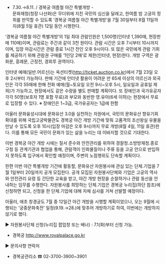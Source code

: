 - 7.30.→8.11. / 경복궁 여름철 야간 특별개방 -  
문화재청(청장 나선화)은 무더위에 지친 국민의 심신을 달래고, 한여름 밤 고궁의 정취를 만끽할 수 있도록 ‘경복궁 여름철 야간 특별개방’을 7월 30일부터 8월 11일까지(8월 5일 휴관) 12일 동안 시행한다. 

‘경복궁 여름철 야간 특별개방’의 1일 최대 관람인원은 1,500명(인터넷 1,390매, 현장판매 110매)이며, 관람료는 주간과 같이 3천 원이다. 관람 시간은 오후 7시부터 10시까지이며, 입장 마감시간은 관람 종료 1시간 전인 오후 9시이다. 또 많은 국민에게 관람 기회를 제공하기 위해 관람권 구매를 ‘1인당 2매’로 제한(인터넷, 현장)한다. 개방 구역은 광화문, 흥례문, 근정전, 경회루 권역이다. 

인터넷 예매(일반․어르신)는 옥션티켓(http://ticket.auction.co.kr)에서 7월 23일 오후 2시부터 가능하다. 판매 기간에 인터넷 활용이 어려운 만 65세 이상의 어르신과 외국인은 각각 55매에 한해 전화 예매(월~토요일 오전 9시~오후 5시, 일요일과 공휴일 제외)가 가능하고, 현장에서도 같은 수량을 별도 판매할 계획이다. 또 장애인과 국가유공자 각각 50명(보호자 1명 포함 무료)과 부모와 동반한 영․유아(6세 이하)는 현장에서 무료로 입장할 수 있다.
※ 장애인은 1~3급, 국가유공자는 1급에 한함

아울러 문화융성시대에 문화유산 3.0을 실천하는 차원에서, 국민의 문화유산 향유기회 확대를 위해 국립고궁박물관도 경복궁 야간 개방 기간에 맞춰 고품격의 조선왕실 유물을 만날 수 있도록 오후 10시(입장 마감은 오후 9시)까지 무료 개방(8월 4일, 11일 휴관)한다. 이를 통해 모든 국민이 문화가 있는 삶을 누리는 데 이바지할 것으로 기대한다.

이번 경복궁 야간 개방 시에는 질서 준수와 안전관리를 위하여 경찰청․소방방재청․종로구청 등 관계기관과 협업을 통해, 관람객이 인화물질이나 주류 등을 고궁 안으로 반입하지 못하도록 입구에서 확인할 예정이며, 주변의 노점행위도 단속할 계획이다.

한편 이번 야간 특별개방 기간에 활동할, 문화유산 자원봉사에 관심 있는 단체․기업을 7월 1일부터 20일까지 공개 모집한다. 공개 모집된 자원봉사단체와 기업은 고궁의 역사와 안전관리 요령 등 간단한 교육을 받고, 야간 개방 현장을 순찰하거나 관람 동선을 안내하는 임무를 수행한다. 자원봉사를 희망하는 단체․기업은 경복궁 누리집(하단 참조)에 신청하면 되고, 신청을 한 단체․기업에 대해 자체 심사를 거쳐 선발할 예정이다.

아울러, 애초 창경궁도 7월 중 12일간 야간 개방을 시행할 계획이었으나, 오는 9월에 시행되는 ‘궁중문화축전’ 일정(9.19.→28.)에 맞추어 개방하기로 하여, 이번에는 개방하지 않기로 했다.

▶ 자원봉사단체 신청(누리집 팝업창 또는 배너) : 7.1(화)부터 신청 가능.
- 경복궁 http://www.royalpalace.go.kr

▶ 문의사항 연락처
- 경복궁관리소 ☎ 02-3700-3900~3901